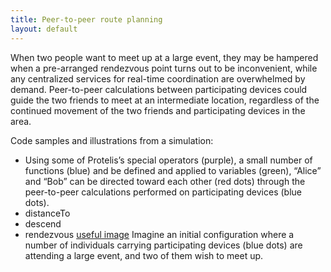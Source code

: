 ```yaml
---
title: Peer-to-peer route planning
layout: default
---
```


When two people want to meet up at a large event, they may be hampered when a pre-arranged rendezvous point turns out to be inconvenient, while any centralized services for real-time coordination are overwhelmed by demand. Peer-to-peer calculations between participating devices could guide the two friends to meet at an intermediate location, regardless of the continued movement of the two friends and participating devices in the area.

Code samples and illustrations from a simulation:
- Using some of Protelis’s special operators (purple), a small number of functions (blue) and be defined and applied to variables (green), “Alice” and “Bob” can be directed toward each other (red dots) through the peer-to-peer calculations performed on participating devices (blue dots). 
- distanceTo
- descend
- rendezvous 
[useful image](/assets/peer-to-peer-1.png)
Imagine an initial configuration where a number of individuals carrying participating devices (blue dots) are attending a large event, and two of them wish to meet up.
